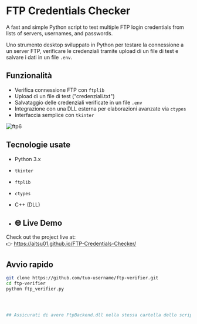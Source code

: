 # FTP Credentials Checker

A fast and simple Python script to test multiple FTP login credentials from lists of servers, usernames, and passwords.



Uno strumento desktop sviluppato in Python per testare la connessione a un server FTP, verificare le credenziali tramite upload di un file di test e salvare i dati in un file `.env`.

##  Funzionalità

-  Verifica connessione FTP con `ftplib`
-  Upload di un file di test ("credenziali.txt")
-  Salvataggio delle credenziali verificate in un file `.env`
-  Integrazione con una DLL esterna per elaborazioni avanzate via `ctypes`
-  Interfaccia semplice con `tkinter`


![ftp6](https://github.com/user-attachments/assets/4acbe3a5-e6aa-4156-ae33-fe916746365f)




##  Tecnologie usate ##

- Python 3.x
- `tkinter`
- `ftplib`
- `ctypes`
- C++ (DLL)

- ## 🌐 Live Demo

Check out the project live at:  
👉 https://aitsu01.github.io/FTP-Credentials-Checker/

##  Avvio rapido ##

```bash
git clone https://github.com/tuo-username/ftp-verifier.git
cd ftp-verifier
python ftp_verifier.py




## Assicurati di avere FtpBackend.dll nella stessa cartella dello script ##
